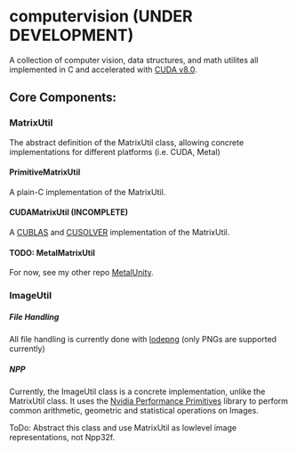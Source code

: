 # computervision (UNDER DEVELOPMENT)

A collection of computer vision, data structures, and math utilites all implemented in C and accelerated with [CUDA v8.0].

## Core Components:

### MatrixUtil
The abstract definition of the MatrixUtil class, allowing concrete implementations for different platforms (i.e. CUDA, Metal)
#### PrimitiveMatrixUtil
A plain-C implementation of the MatrixUtil.

#### CUDAMatrixUtil (INCOMPLETE)
A [CUBLAS] and [CUSOLVER] implementation of the MatrixUtil.

#### TODO: MetalMatrixUtil
For now, see my other repo [MetalUnity].

### ImageUtil

##### File Handling
All file handling is currently done with [lodepng] (only PNGs are supported currently)

##### NPP
Currently, the ImageUtil class is a concrete implementation, unlike the MatrixUtil class. It uses the [Nvidia Performance Primitives] library to perform common arithmetic, geometric and statistical operations on Images.

ToDo: Abstract this class and use MatrixUtil as lowlevel image representations, not Npp32f.

[lodepng]: https://github.com/lvandeve/lodepng
[CUBLAS]:http://docs.nvidia.com/cuda/cublas/index.html#axzz4UOt5b3uc
[CUSOLVER]:http://docs.nvidia.com/cuda/cusolver/index.html#axzz4UOt5b3uc
[MetalUnity]:https://github.com/tylerpayne/MetalUnity
[Nvidia Performance Primitives]:http://docs.nvidia.com/cuda/npp/index.html#abstract
[CUDA v8.0]:https://developer.nvidia.com/cuda-toolkit
